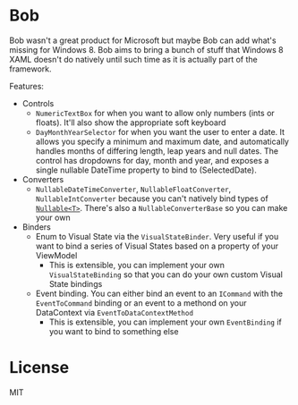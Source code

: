 Bob
===

Bob wasn't a great product for Microsoft but maybe Bob can add what's missing for Windows 8. Bob aims to bring a bunch of stuff that Windows 8 XAML doesn't do natively until such time as it is actually part of the framework.

Features:

* Controls
	* `NumericTextBox` for when you want to allow only numbers (ints or floats). It'll also show the appropriate soft keyboard
	* `DayMonthYearSelector` for when you want the user to enter a date. It allows you specify a minimum and maximum date, and automatically handles months of differing length, leap years and null dates. The control has dropdowns for day, month and year, and exposes a single nullable DateTime property to bind to (SelectedDate).
* Converters
	* `NullableDateTimeConverter`, `NullableFloatConverter`, `NullableIntConverter` because you can't natively bind types of [`Nullable<T>`](http://msdn.microsoft.com/en-us/library/b3h38hb0.aspx). There's also a `NullableConverterBase` so you can make your own
* Binders
	* Enum to Visual State via the `VisualStateBinder`. Very useful if you want to bind a series of Visual States based on a property of your ViewModel
		* This is extensible, you can implement your own `VisualStateBinding` so that you can do your own custom Visual State bindings
	* Event binding. You can either bind an event to an `ICommand` with the `EventToCommand` binding or an event to a methond on your DataContext via `EventToDataContextMethod`
		* This is extensible, you can implement your own `EventBinding` if you want to bind to something else

License
===

MIT